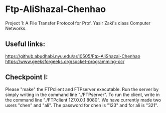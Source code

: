 # Ftp-AliShazal-Chenhao

Project 1: A File Transfer Protocol for Prof. Yasir Zaki's class Computer Networks.  
## Useful links:  
https://github.abudhabi.nyu.edu/as10505/Ftp-AliShazal-Chenhao  
https://www.geeksforgeeks.org/socket-programming-cc/

## Checkpoint I:

Please "make" the FTPclient and FTPserver executable.
Run the server by simply writing in the command line "./FTPserver".
To run the client, write in the command line "./FTPclient 127.0.0.1 8080".
We have currently made two users "chen" and "ali". The password for chen is "123" and for ali is "321".


